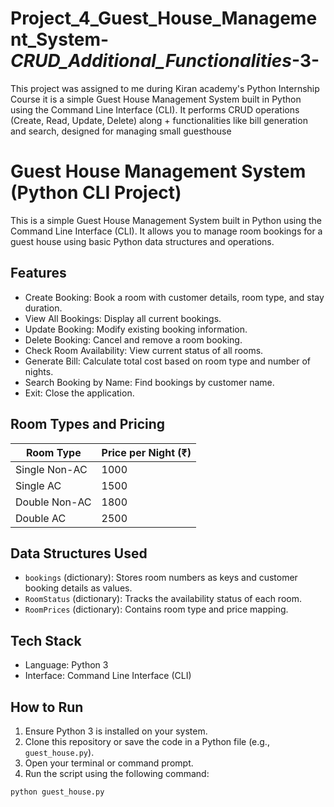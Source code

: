 # Project_4_Guest_House_Management_System-_CRUD_Additional_Functionalities_-3-
This project was assigned  to me during Kiran academy's  Python Internship Course it is  a simple Guest House Management System built in Python using the Command Line Interface (CLI). It performs CRUD operations (Create, Read, Update, Delete) along + functionalities like bill generation and search, designed for managing small guesthouse
# Guest House Management System (Python CLI Project)

This is a simple Guest House Management System built in Python using the Command Line Interface (CLI). It allows you to manage room bookings for a guest house using basic Python data structures and operations.

## Features

- Create Booking: Book a room with customer details, room type, and stay duration.
- View All Bookings: Display all current bookings.
- Update Booking: Modify existing booking information.
- Delete Booking: Cancel and remove a room booking.
- Check Room Availability: View current status of all rooms.
- Generate Bill: Calculate total cost based on room type and number of nights.
- Search Booking by Name: Find bookings by customer name.
- Exit: Close the application.

## Room Types and Pricing

| Room Type         | Price per Night (₹) |
|-------------------|---------------------|
| Single Non-AC     | 1000                |
| Single AC         | 1500                |
| Double Non-AC     | 1800                |
| Double AC         | 2500                |

## Data Structures Used

- `bookings` (dictionary): Stores room numbers as keys and customer booking details as values.
- `RoomStatus` (dictionary): Tracks the availability status of each room.
- `RoomPrices` (dictionary): Contains room type and price mapping.

## Tech Stack

- Language: Python 3
- Interface: Command Line Interface (CLI)

## How to Run

1. Ensure Python 3 is installed on your system.
2. Clone this repository or save the code in a Python file (e.g., `guest_house.py`).
3. Open your terminal or command prompt.
4. Run the script using the following command:

```bash
python guest_house.py
